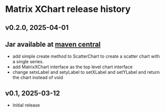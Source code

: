 # Matrix XChart release history

## v0.2.0, 2025-04-01
Jar available at [maven central](https://repo1.maven.org/maven2/se/alipsa/matrix/matrix-xchart/0.2.0/matrix-xchart-0.2.0.jar)
- 
- add simple create method to ScatterChart to create a scatter chart with a single series.
- add MatrixXChart interface as the top level chart interface
- change setxLabel and setyLabel to setXLabel and setYLabel and return the chart instead of void

## v0.1, 2025-03-12
- Initial release